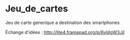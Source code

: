Jeu_de_cartes
=============

Jeu de carte generique a destination des smartphones

Échange d'idées : http://lite4.framapad.org/p/6vldgW3Jjl
